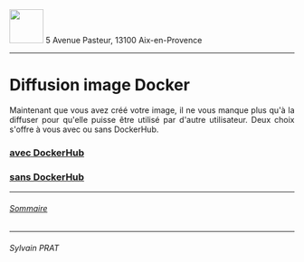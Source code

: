 <img style="height: 60px;" src="http://www.lpl-aix.fr/wp-content/uploads/2018/04/LPL_240_180.jpg" />
5 Avenue Pasteur, 13100 Aix-en-Provence

***

# Diffusion image Docker

<p style='text-align: justify'>
Maintenant que vous avez créé votre image, il ne vous manque plus qu'à la diffuser pour qu'elle puisse être utilisé par d'autre utilisateur. Deux choix s'offre à vous avec ou sans DockerHub.
</p>

### <a href="https://github.com/sylvain-prat/DocDocker/blob/master/Diffusion_Image_Docker/avec_DockerHub.md">avec DockerHub</a>

### <a href="https://github.com/sylvain-prat/DocDocker/blob/master/Diffusion_Image_Docker/sans_DockerHub.md">sans DockerHub</a>


---
###### <a href="https://github.com/sylvain-prat/DocDocker/blob/master/README.md">Sommaire</a>
---
###### Sylvain PRAT
